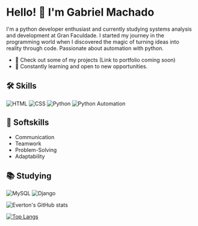 # Hello! 👋 I'm Gabriel Machado

I'm a python developer enthusiast and currently studying systems analysis and development at Gran Faculdade. I started my journey in the programming world when I discovered the magic of turning ideas into reality through code. Passionate about automation with python.

- 🔭 Check out some of my projects (Link to portfolio coming soon)
- 🌱 Constantly learning and open to new opportunities.

## 🛠 Skills
![HTML](https://img.shields.io/badge/-HTML-E34F26?style=flat&logo=html5&logoColor=white)
![CSS](https://img.shields.io/badge/-CSS-1572B6?style=flat&logo=css3&logoColor=white)
![Python](https://img.shields.io/badge/-Python-3776AB?style=flat&logo=python&logoColor=white)
![Python Automation](https://img.shields.io/badge/Automation%20with%20-Python-3776AB?style=flat&logo=python&logoColor=white)

## 🌟 Softskills
- Communication
- Teamwork
- Problem-Solving
- Adaptability

## 📚 Studying
![MySQL](https://img.shields.io/badge/MySQL-4479A1?style=flat&logo=mysql&logoColor=white)
![Django](https://img.shields.io/badge/-Django-092E20?style=flat&logo=django&logoColor=white)

![Everton's GitHub stats](https://github-readme-stats.vercel.app/api?username=gabriel-machado-dev&show_icons=true)

[![Top Langs](https://github-readme-stats.vercel.app/api/top-langs/?username=gabriel-machado-dev&layout=compact)](https://github.com/tondevpy/github-readme-stats)
